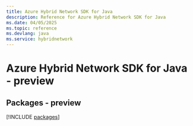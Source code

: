 ```yaml
---
title: Azure Hybrid Network SDK for Java
description: Reference for Azure Hybrid Network SDK for Java
ms.date: 04/05/2025
ms.topic: reference
ms.devlang: java
ms.service: hybridnetwork
---
```

# Azure Hybrid Network SDK for Java - preview
## Packages - preview
[!INCLUDE [packages](hybrid-network-index.md)]